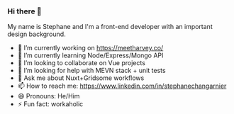 ### Hi there 👋

My name is Stephane and I'm a front-end developer with an important design background.

- 🔭 I’m currently working on https://meetharvey.co/
- 🌱 I’m currently learning Node/Express/Mongo API
- 👯 I’m looking to collaborate on Vue projects
- 🤔 I’m looking for help with MEVN stack + unit tests
- 💬 Ask me about Nuxt+Gridsome workflows
- 📫 How to reach me: https://www.linkedin.com/in/stephanechangarnier
- 😄 Pronouns: He/Him
- ⚡ Fun fact: workaholic

